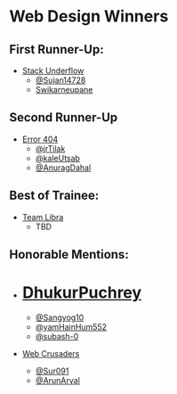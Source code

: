 # Web Design Winners

## First Runner-Up:
- [Stack Underflow](https://github.com/Sujan14728/fsuclient)
    - [@Sujan14728](https://github.com/Sujan14728)
    - [Swikarneupane](https://github.com/Swikarneupane)

## Second Runner-Up
- [Error 404](https://github.com/jrTilak/FSU)
    - [@jrTilak](https://github.com/jrTilak)
    - [@kaleUtsab](https://github.com/kaleUtsab)
    - [@AnuragDahal](https://github.com/kaleUtsab)

## Best of Trainee:
- [Team Libra]()
    - TBD

## Honorable Mentions:
- # [DhukurPuchrey](https://github.com/Sangyog10/FSU-Website)
    - [@Sangyog10](https://github.com/Sangyog10)
    - [@yamHainHum552](https://github.com/yamHainHum552)
    - [@subash-0](https://github.com/yamHainHum552)

- [Web Crusaders](https://github.com/Sur091/FSUWebsite.git)
    - [@Sur091](https://github.com/Sur091)
    - [@ArunAryal](https://github.com/ArunAryal)
